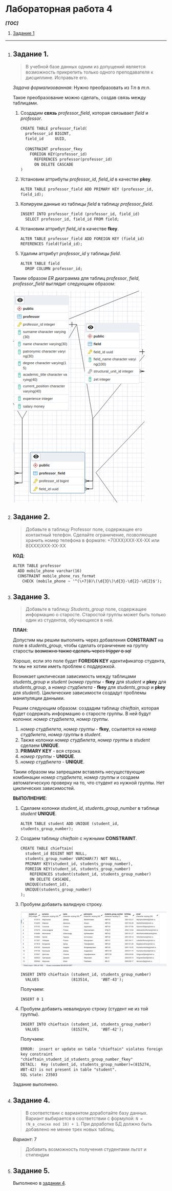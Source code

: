 # Лабораторная работа 4

***[TOC]***
1.  [Задание 1](#задание-1)


---

1.  ## Задание 1.

    > В учебной базе данных одним из допущений является возможность прикрепить
    > только одного преподавателя к дисциплине. Исправьте его.

    *Задача формализованная*: Нужно преобразовать из *1:n* в *m:n*.
    
    Такое преобразование можно сделать, создав связь между таблицами.

    1.  Создадим **связь** *professor_field*, которая связывает *field* и *professor*.

        ```pgsql
        CREATE TABLE professor_field(
          professor_id BIGINT,
          field_id     UUID,
          
          CONSTRAINT professor_fkey
            FOREIGN KEY(professor_id) 
              REFERENCES professor(professor_id)
              ON DELETE CASCADE
        )
        ```

    1.  Установим аттрибуты *professor_id*, *field_id* в качестве **pkey**.

        ```pgsql
        ALTER TABLE professor_field ADD PRIMARY KEY (professor_id, field_id);
        ```

    1.  Копируем данные из таблицы *field* в таблицу *professor_field*.

        ```pgsql
        INSERT INTO professor_field (professor_id, field_id)
          SELECT professor_id, field_id FROM field;
        ```

    1.  Установим аттрибут *field_id* в качестве **fkey**.

        ```pgsql
        ALTER TABLE professor_field ADD FOREIGN KEY (field_id) REFERENCES field(field_id);
        ```

    1.  Удалим аттрибут *professor_id* у таблицы *field*.

        ```pgsql
        ALTER TABLE field
          DROP COLUMN professor_id;
        ```

    Таким образом *ER* диаграмма для таблиц *professor*, *field*, *professor_field*
    выглядит следующим образом:

    ![Alt text](image.png)

2.  ## Задание 2.

    > Добавьте в таблицу Professor поле, содержащее его контактный телефон.
    > Сделайте ограничение, позволяющее хранить номер телефона в формате:
    > +7(XXX)XXX-XX-XX или 8(XXX)XXX-XX-XX

    **КОД**:

    ```pgsql
    ALTER TABLE professor
      ADD mobile_phone varchar(16)
      CONSTRAINT mobile_phone_rus_format
        CHECK (mobile_phone ~ '^(\+7|8)\(\d{3}\)\d{3}-\d{2}-\d{2}$');
    ```

3.  ## Задание 3.

    > Добавьте в таблицу *Students_group* поле, содержащее информацию о старосте.
    > Старостой группы может быть только один из студентов, обучающихся в ней.

    **ПЛАН**:

    Допустим мы решим выполнять через добавления **CONSTRAINT** на поле в *students_group*, чтобы
    сделать ограничение на группу старосты ~~возможно также сделать через *trigger* в *sql*~~

    Хорошо, если это поле будет **FOREIGN KEY** идентификатор студента,
    тк мы не хотим иметь проблем с поддержкой.

    Возникает циклическая зависимость между таблицами *students_group* и *student*
    (*номер группы* - **fkey** для *student* и **pkey** для *students_group*,
    а *номер студбилета* - **fkey** для *students_group* и **pkey** для *student*).
    Циклические зависимости создадут проблемы манипуляции данными.

    Решим следующим образом: создадим таблицу *chieftain*, которая будет содержать информацию
    о старосте группы. В ней будут колонки: *номер студбилета*, *номер группы*.

    1.  *номер студбилета*, *номер группы* - **fkey**, ссылается на *номер студбилета*,
        *номер группы* в *student*.
    1.  Также колонки *номер студбилета*, *номер группы* в *student* сделаем **UNIQUE**.
    1.  **PRIMARY KEY** - вся строка.
    1.  *номер группы* - **UNIQUE**.
    1.  *номер студбилета* - **UNIQUE**.

    Таким образом мы запрещаем вставлять несуществующие комбинации *номер студбилета*,
    *номер группы* и создаем автоматическую проверку на то, что студент из нужной группы.
    Нет циклических зависимостей.

    **ВЫПОЛНЕНИЕ**:

    1.  Сделаем колонки *student_id*, *students_group_number* в таблице *student* **UNIQUE**.

        ```pgsql
        ALTER TABLE student ADD UNIQUE (student_id, students_group_number);
        ```

    1.  Создаем таблицу *chieftain* с нужными **CONSTRAINT**.

        ```pgsql
        CREATE TABLE chieftain(
          student_id BIGINT NOT NULL,
          students_group_number VARCHAR(7) NOT NULL,
          PRIMARY KEY(student_id, students_group_number),
          FOREIGN KEY(student_id, students_group_number)
            REFERENCES student(student_id, students_group_number)
            ON DELETE CASCADE,
          UNIQUE(student_id),
          UNIQUE(students_group_number)
        );
        ```

    1.  Пробуем добавить валидную строку.

        ![Alt text](image-1.png)

        ```pgsql
        INSERT INTO chieftain (student_id, students_group_number)
          VALUES              (813514,     'ИВТ-43');
        ```

        Получаем:

        ```
        INSERT 0 1
        ```

    1.  Пробуем добавить невалидную строку (студент не из той группы).

        ```pgsql
        INSERT INTO chieftain (student_id, students_group_number)
          VALUES              (815274,     'ИВТ-42');
        ```

        Получаем:

        ```
        ERROR:  insert or update on table "chieftain" violates foreign key constraint "chieftain_student_id_students_group_number_fkey"
        DETAIL:  Key (student_id, students_group_number)=(815274, ИВТ-42) is not present in table "student".
        SQL state: 23503
        ```

    Задание выполнено.

4.  ## Задание 4.

    > В соответствии с вариантом доработайте базу данных.
    > Вариант выбирается в соответствии с формулой: `N = (N_в_списке mod 10) + 1`.
    > При доработке БД должно быть добавлено не менее трех новых таблиц.

    *Вариант*: 7

    >	Добавить возможность получения студентами льгот и стипендии

    

5.  ## Задание 5.

    Выполнено в [задании 4](#задание-4).
